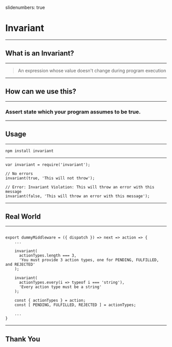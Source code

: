 slidenumbers: true

# Invariant

---

## What is an Invariant?

---

> An expression whose value doesn't change during program execution

---

## How can we use this?

---

### Assert state which your program assumes to be true.

---

## Usage

---

`npm install invariant`

---

```
var invariant = require('invariant');

// No errors
invariant(true, 'This will not throw');

// Error: Invariant Violation: This will throw an error with this message
invariant(false, 'This will throw an error with this message');
```

---

## Real World

---

```

export dummyMiddleware = ({ dispatch }) => next => action => {
    ...

    invariant(
      actionTypes.length === 3,
      'You must provide 3 action types, one for PENDING, FULFILLED, and REJECTED'
    );

    invariant(
      actionTypes.every(i => typeof i === 'string'),
      'Every action type must be a string'
    );

    const { actionTypes } = action;
    const [ PENDING, FULFILLED, REJECTED ] = actionTypes;

    ...
}
```

---

## Thank You
